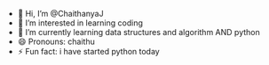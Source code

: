 - 👋 Hi, I’m @ChaithanyaJ
- 👀 I’m interested in learning coding
- 🌱 I’m currently learning data structures and algorithm AND python
- 😄 Pronouns: chaithu
- ⚡ Fun fact: i have started python today

<!---
ChaithanyaJ20/ChaithanyaJ20 is a ✨ special ✨ repository because its `README.md` (this file) appears on your GitHub profile.
You can click the Preview link to take a look at your changes.
--->
